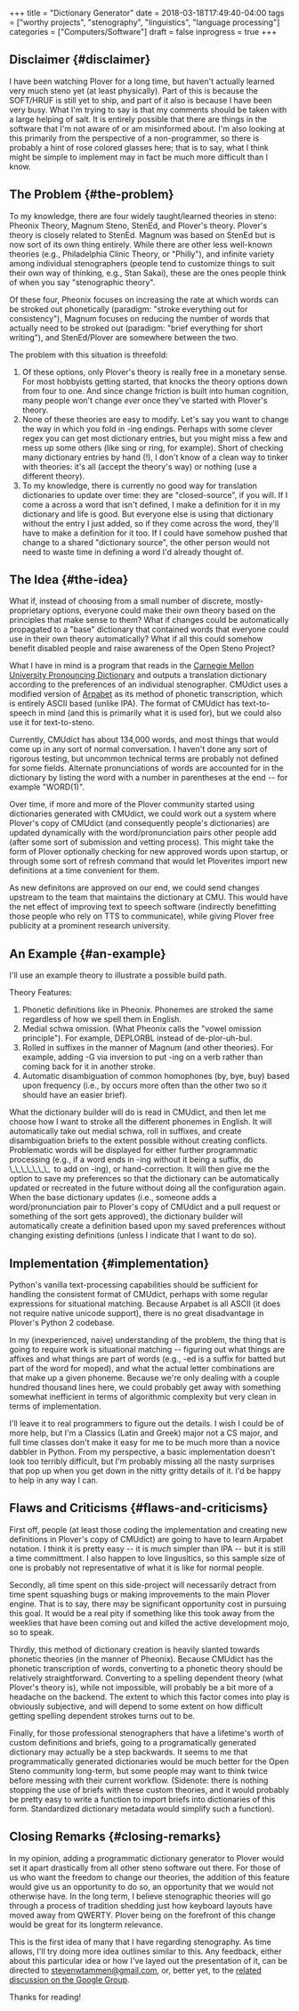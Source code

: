 +++
title = "Dictionary Generator"
date = 2018-03-18T17:49:40-04:00
tags = ["worthy projects", "stenography", "linguistics", "language processing"]
categories = ["Computers/Software"]
draft = false
inprogress = true
+++

## Disclaimer {#disclaimer}

I have been watching Plover for a long time, but haven't actually learned very much steno yet (at least physically). Part of this is because the SOFT/HRUF is still yet to ship, and part of it also is because I have been very busy. What I'm trying to say is that my comments should be taken with a large helping of salt. It is entirely possible that there are things in the software that I'm not aware of or am misinformed about. I'm also looking at this primarily from the perspective of a non-programmer, so there is probably a hint of rose colored glasses here; that is to say, what I think might be simple to implement may in fact be much more difficult than I know.


## The Problem {#the-problem}

To my knowledge, there are four widely taught/learned theories in steno: Pheonix Theory, Magnum Steno, StenEd, and Plover's theory. Plover's theory is closely related to StenEd. Magnum was based on StenEd but is now sort of its own thing entirely. While there are other less well-known theories (e.g., Philadelphia Clinic Theory, or "Philly"), and infinite variety among individual stenographers (people tend to customize things to suit their own way of thinking, e.g., Stan Sakai), these are the ones people think of when you say "stenographic theory".

Of these four, Pheonix focuses on increasing the rate at which words can be stroked out phonetically (paradigm: "stroke everything out for consistency"), Magnum focuses on reducing the number of words that actually need to be stroked out (paradigm: "brief everything for short writing"), and StenEd/Plover are somewhere between the two.

The problem with this situation is threefold:

1.  Of these options, only Plover's theory is really free in a monetary sense. For most hobbyists getting started, that knocks the theory options down from four to one. And since change friction is built into human cognition, many people won't change _ever_ once they've started with Plover's theory.
2.  None of these theories are easy to modify. Let's say you want to change the way in which you fold in -ing endings. Perhaps with some clever regex you can get most dictionary entries, but you might miss a few and mess up some others (like sing or ring, for example). Short of checking many dictionary entries by hand (!), I don't know of a clean way to tinker with theories: it's all (accept the theory's way) or nothing (use a different theory).
3.  To my knowledge, there is currently no good way for translation dictionaries to update over time: they are "closed-source", if you will. If I come a across a word that isn't defined, I make a definition for it in my dictionary and life is good. But everyone else is using that dictionary without the entry I just added, so if they come across the word, they'll have to make a definition for it too. If I could have somehow pushed that change to a shared "dictionary source", the other person would not need to waste time in defining a word I'd already thought of.


## The Idea {#the-idea}

What if, instead of choosing from a small number of discrete, mostly-proprietary options, everyone could make their own theory based on the principles that make sense to them? What if changes could be automatically propagated to a "base" dictionary that contained words that everyone could use in their own theory automatically? What if all this could somehow benefit disabled people and raise awareness of the Open Steno Project?

What I have in mind is a program that reads in the [Carnegie Mellon University Pronouncing Dictionary](http://svn.code.sf.net/p/cmusphinx/code/trunk/cmudict/cmudict-0.7b) and outputs a translation dictionary according to the preferences of an individual stenographer. CMUdict uses a modified version of [Arpabet](https://en.wikipedia.org/wiki/Arpabet) as its method of phonetic transcription, which is entirely ASCII based (unlike IPA). The format of CMUdict has text-to-speech in mind (and this is primarily what it is used for), but we could also use it for text-to-steno.

Currently, CMUdict has about 134,000 words, and most things that would come up in any sort of normal conversation. I haven't done any sort of rigorous testing, but uncommon technical terms are probably not defined for some fields. Alternate pronunciations of words are accounted for in the dictionary by listing the word with a number in parentheses at the end -- for example "WORD(1)".

Over time, if more and more of the Plover community started using dictionaries generated with CMUdict, we could work out a system where Plover's copy of CMUdict (and consequently people's dictionaries) are updated dynamically with the word/pronunciation pairs other people add (after some sort of submission and vetting process). This might take the form of Plover optionally checking for new approved words upon startup, or through some sort of refresh command that would let Ploverites import new definitions at a time convenient for them.

As new definitons are approved on our end, we could send changes upstream to the team that maintains the dictionary at CMU. This would have the net effect of improving text to speech software (indirectly benefitting those people who rely on TTS to communicate), while giving Plover free publicity at a prominent research university.


## An Example {#an-example}

I'll use an example theory to illustrate a possible build path.

Theory Features:

1.  Phonetic definitions like in Pheonix. Phonemes are stroked the same regardless of how we spell them in English.
2.  Medial schwa omission. (What Pheonix calls the "vowel omission principle"). For example, DEPLORBL instead of de-plor-uh-bul.
3.  Rolled in suffixes in the manner of Magnum (and other theories). For example, adding -G via inversion to put -ing on a verb rather than coming back for it in another stroke.
4.  Automatic disambiguation of common homophones (by, bye, buy) based upon frequency (i.e., by occurs more often than the other two so it should have an easier brief).

What the dictionary builder will do is read in CMUdict, and then let me choose how I want to stroke all the different phonemes in English. It will automatically take out medial schwa, roll in suffixes, and create disambiguation briefs to the extent possible without creating conflicts. Problematic words will be displayed for either further programmatic processing (e.g., if a word ends in -ing without it being a suffix, do \\\_\\\_\\\_\\\_\\\_\\\_\\\_&ensp;to add on -ing), or hand-correction. It will then give me the option to save my preferences so that the dictionary can be automatically updated or recreated in the future without doing all the configuration again. When the base dictionary updates (i.e., someone adds a word/pronunciation pair to Plover's copy of CMUdict and a pull request or something of the sort gets approved), the dictionary builder will automatically create a definition based upon my saved preferences without changing existing definitions (unless I indicate that I want to do so).


## Implementation {#implementation}

Python's vanilla text-processing capabilities should be sufficient for handling the consistent format of CMUdict, perhaps with some regular expressions for situational matching. Because Arpabet is all ASCII (it does not require native unicode support), there is no great disadvantage in Plover's Python 2 codebase.

In my (inexperienced, naive) understanding of the problem, the thing that is going to require work is situational matching -- figuring out what things are affixes and what things are part of words (e.g., -ed is a suffix for batted but part of the word for moped), and what the actual letter combinations are that make up a given phoneme. Because we're only dealing with a couple hundred thousand lines here, we could probably get away with something somewhat inefficient in terms of algorithmic complexity but very clean in terms of implementation.

I'll leave it to real programmers to figure out the details. I wish I could be of more help, but I'm a Classics (Latin and Greek) major not a CS major, and full time classes don't make it easy for me to be much more than a novice dabbler in Python. From my perspective, a basic implementation doesn't look too terribly difficult, but I'm probably missing all the nasty surprises that pop up when you get down in the nitty gritty details of it. I'd be happy to help in any way I can.


## Flaws and Criticisms {#flaws-and-criticisms}

First off, people (at least those coding the implementation and creating new definitions in Plover's copy of CMUdict) are going to have to learn Arpabet notation. I think it is pretty easy -- it is _much_ simpler than IPA -- but it is still a time committment. I also happen to love lingusitics, so this sample size of one is probably not representative of what it is like for normal people.

Secondly, all time spent on this side-project will necessarily detract from time spent squashing bugs or making improvements to the main Plover engine. That is to say, there may be significant opportunity cost in pursuing this goal. It would be a real pity if something like this took away from the weeklies that have been coming out and killed the active development mojo, so to speak.

Thirdly, this method of dictionary creation is heavily slanted towards phonetic theories (in the manner of Pheonix). Because CMUdict has the phonetic transcription of words, converting to a phonetic theory should be relatively straightforward. Converting to a spelling dependent theory (what Plover's theory is), while not impossible, will probably be a bit more of a headache on the backend. The extent to which this factor comes into play is obviously subjective, and will depend to some extent on how difficult getting spelling dependent strokes turns out to be.

Finally, for those professional stenographers that have a lifetime's worth of custom definitions and briefs, going to a programatically generated dictionary may actually be a step backwards. It seems to me that programmatically generated dictionaries would be much better for the Open Steno community long-term, but some people may want to think twice before messing with their current workflow. (Sidenote: there is nothing stopping the use of briefs with these custom theories, and it would probably be pretty easy to write a function to import briefs into dictionaries of this form. Standardized dictionary metadata would simplify such a function).


## Closing Remarks {#closing-remarks}

In my opinion, adding a programmatic dictionary generator to Plover would set it apart drastically from all other steno software out there. For those of us who want the freedom to change our theories, the addition of this feature would give us an opportunity to do so, an opportunity that we would not otherwise have. In the long term, I believe stenographic theories will go through a process of tradition shedding just how keyboard layouts have moved away from QWERTY. Plover being on the forefront of this change would be great for its longterm relevance.

This is the first idea of many that I have regarding stenography. As time allows, I'll try doing more idea outlines similar to this. Any feedback, either about this particular idea or how I've layed out the presentation of it, can be directed to stevenwtammen@gmail.com, or, better yet, to the [related discussion on the Google Group](https://groups.google.com/forum/#!topic/ploversteno/-sowdKC%5FbjU).

Thanks for reading!
